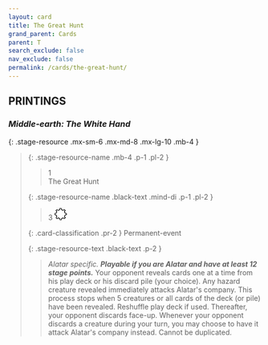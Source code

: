 ```yaml
---
layout: card
title: The Great Hunt
grand_parent: Cards
parent: T
search_exclude: false
nav_exclude: false
permalink: /cards/the-great-hunt/
---
```


## PRINTINGS


### _Middle-earth: The White Hand_

{: .stage-resource .mx-sm-6 .mx-md-8 .mx-lg-10 .mb-4 }
> {: .stage-resource-name .mb-4 .p-1 .pl-2 }
> > <div class="card-mp">1</div>
> > <div class="card-name">The Great Hunt</div>
>
> {: .stage-resource-name .black-text .mind-di .p-1 .pl-2 }
> > 3 ![](/assets/images/stage-point.svg)
>
> {: .card-classification .pr-2 }
> Permanent-event
>
> {: .stage-resource-text .black-text .p-2 }
> > _Alatar specific._ ***Playable if you are Alatar and have at least 12 stage points.*** Your opponent reveals cards one at a time from his play deck or his discard pile (your choice). Any hazard creature revealed immediately attacks Alatar's company. This process stops when 5 creatures or all cards of the deck (or pile) have been revealed. Reshuffle play deck if used. Thereafter, your opponent discards face-up. Whenever your opponent discards a creature during your turn, you may choose to have it attack Alatar's company instead. Cannot be duplicated. 
> 
